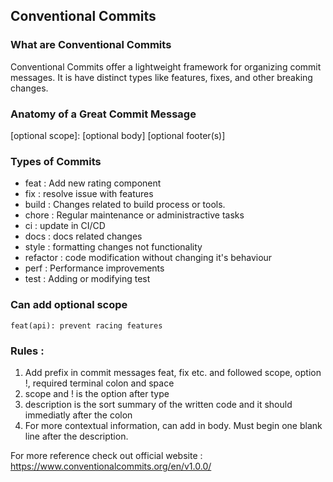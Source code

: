 ## Conventional Commits

### What are Conventional Commits 
Conventional Commits offer a lightweight framework for organizing commit messages. It is have distinct types like features, fixes, and other breaking changes.


### Anatomy of a Great Commit Message
<type> [optional scope]: <description>
[optional body]
[optional footer(s)]


### Types of Commits 
- feat     : Add new rating component
- fix      : resolve issue with features
- build    : Changes related to build process or tools.
- chore    : Regular maintenance or administractive tasks
- ci       : update in CI/CD
- docs     : docs related changes
- style    : formatting changes not functionality
- refactor : code modification without changing it's behaviour
- perf     : Performance improvements
- test     : Adding or modifying test


### Can add optional scope

`feat(api): prevent racing features`


### Rules :
1. Add prefix in commit messages  feat, fix etc. and followed scope, option !, required terminal colon and space
2. scope and ! is the option after type 
3. description is the sort summary of the written code and it should immediatly after the colon
4. For more contextual information, can add in body. Must begin one blank line after the description.


For more reference check out official website : https://www.conventionalcommits.org/en/v1.0.0/